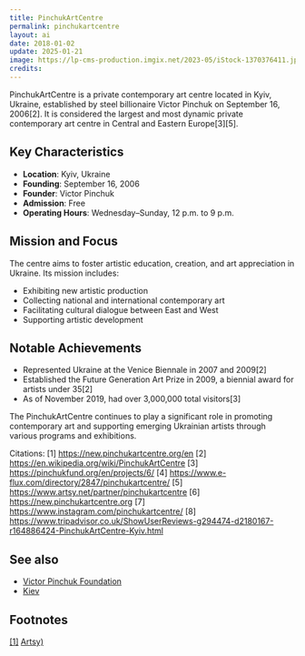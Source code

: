 ```yaml
---
title: PinchukArtCentre
permalink: pinchukartcentre
layout: ai
date: 2018-01-02
update: 2025-01-21
image: https://lp-cms-production.imgix.net/2023-05/iStock-1370376411.jpg?w=1920&h=640&fit=crop&crop=faces%2Cedges&auto=format&q=75
credits:
---
```


PinchukArtCentre is a private contemporary art centre located in Kyiv, Ukraine, established by steel billionaire Victor Pinchuk on September 16, 2006[2]. It is considered the largest and most dynamic private contemporary art centre in Central and Eastern Europe[3][5].

## Key Characteristics
- **Location**: Kyiv, Ukraine
- **Founding**: September 16, 2006
- **Founder**: Victor Pinchuk
- **Admission**: Free
- **Operating Hours**: Wednesday–Sunday, 12 p.m. to 9 p.m.

## Mission and Focus
The centre aims to foster artistic education, creation, and art appreciation in Ukraine. Its mission includes:
- Exhibiting new artistic production
- Collecting national and international contemporary art
- Facilitating cultural dialogue between East and West
- Supporting artistic development

## Notable Achievements
- Represented Ukraine at the Venice Biennale in 2007 and 2009[2]
- Established the Future Generation Art Prize in 2009, a biennial award for artists under 35[2]
- As of November 2019, had over 3,000,000 total visitors[3]

The PinchukArtCentre continues to play a significant role in promoting contemporary art and supporting emerging Ukrainian artists through various programs and exhibitions.

Citations:
[1] https://new.pinchukartcentre.org/en
[2] https://en.wikipedia.org/wiki/PinchukArtCentre
[3] https://pinchukfund.org/en/projects/6/
[4] https://www.e-flux.com/directory/2847/pinchukartcentre/
[5] https://www.artsy.net/partner/pinchukartcentre
[6] https://new.pinchukartcentre.org
[7] https://www.instagram.com/pinchukartcentre/
[8] https://www.tripadvisor.co.uk/ShowUserReviews-g294474-d2180167-r164886424-PinchukArtCentre-Kyiv.html

## See also

+ [Victor Pinchuk Foundation](victor-pinchuk-foundation)
+ [Kiev](kiev)

## Footnotes

[[1]](#a1) <span id="f1"></span> [Artsy)](https://www.artsy.net/pinchukartcentre/overview)
